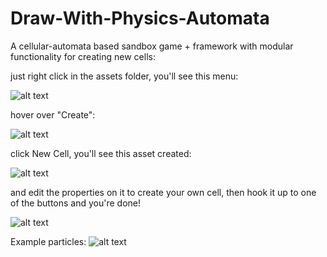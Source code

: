 # Draw-With-Physics-Automata
A cellular-automata based sandbox game + framework with modular functionality for creating new cells:

just right click in the assets folder, you'll see this menu:

![alt text](https://i.ibb.co/G5VgwPB/Screen-Shot-2021-04-18-at-22-25-03.png)

hover over "Create":

![alt text](https://i.ibb.co/VWNqdx0/Screen-Shot-2021-04-18-at-22-25-41.png)

click New Cell, you'll see this asset created:

![alt text](https://i.ibb.co/fF0SyZf/Screen-Shot-2021-04-18-at-22-26-16.png)

and edit the properties on it to create your own cell, then hook it up to one of the buttons and you're done!

![alt text](https://i.ibb.co/KF5pGk6/Screen-Shot-2021-04-18-at-22-26-29.png)

Example particles:
![alt text](https://pbs.twimg.com/media/EzIJf9oXIAgGENg?format=jpg&name=4096x4096)
